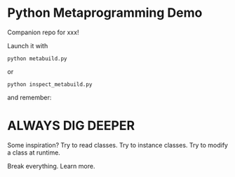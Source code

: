 # Python Metaprogramming Demo

Companion repo for xxx!

Launch it with

`python metabuild.py`

or

`python inspect_metabuild.py`

and remember:

# ALWAYS DIG DEEPER

Some inspiration? Try to read classes. Try to instance classes.
Try to modify a class at runtime.

Break everything. Learn more.
